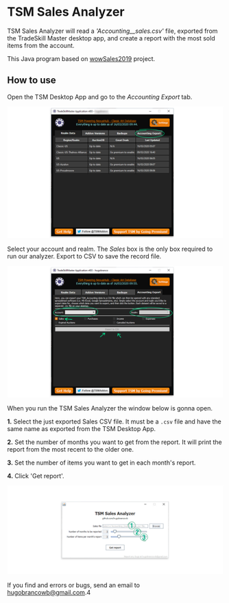 # TSM Sales Analyzer
TSM Sales Analyzer will read a *'Accounting_<realm>_sales.csv'* file, exported from the TradeSkill Master desktop app, and create a report with the most sold items from the account.

This Java program based on [wowSales2019](https://github.com/hugobrancowb/wowSales2019) project.

## How to use
Open the TSM Desktop App and go to the *Accounting Export* tab.

![Account Export tab](https://github.com/hugobrancowb/tsm_sales_analyzer/blob/master/readme_images_-_how_to_use/01.jpg)

Select your account and realm. The *Sales* box is the only box required to run our analyzer. Export to CSV to save the record file.

![Export CSV](https://github.com/hugobrancowb/tsm_sales_analyzer/blob/master/readme_images_-_how_to_use/02.jpg)

When you run the TSM Sales Analyzer the window below is gonna open.

  **1.** Select the just exported Sales CSV file. It must be a `.csv` file and have the same name as exported from the TSM Desktop App.  
  
  **2.** Set the number of months you want to get from the report. It will print the report from the most recent to the older one.  
  
  **3.** Set the number of items you want to get in each month's report.
  
  **4.** Click 'Get report'.

![Set the options](https://github.com/hugobrancowb/tsm_sales_analyzer/blob/master/readme_images_-_how_to_use/03.jpg)

If you find and errors or bugs, send an email to [hugobrancowb@gmail.com](mailto:hugobrancowb@gmail.com).4
